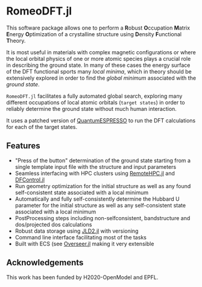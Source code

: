 # RomeoDFT.jl

This software package allows one to perform a **R**obust **O**ccupation **M**atrix **E**nergy **O**ptimization of a crystalline structure using **D**ensity **F**unctional **T**heory.

It is most useful in materials with complex magnetic configurations or where the local orbital physics of one or more atomic species plays a crucial role in describing the ground state.
In many of these cases the energy surface of the DFT functional sports many _local minima_, which in theory should be extensively explored in order to find the _global minimum_ associated with the _ground state_.

`RomeoDFT.jl` facilitates a fully automated global search, exploring many different occupations of local atomic orbitals (`target states`) in order to reliably determine the ground state without much human interaction.

It uses a patched version of [QuantumESPRESSO](https://gitlab.com/louisponet/q-e) to run the DFT calculations for each of the target states.

## Features
- "Press of the button" determination of the ground state starting from a single template input file with the structure and input parameters
- Seamless interfacing with HPC clusters using [RemoteHPC.jl](https://github.com/louisponet/RemoteHPC.jl) and [DFControl.jl](https://github.com/louisponet/DFControl.jl)
- Run geometry optimization for the initial structure as well as any found self-consistent state associated with a local minimum
- Automatically and fully self-consistently determine the Hubbard U parameter for the initial structure as well as any self-consistent state associated with a local minimum
- PostProcessing steps including non-selfconsistent, bandstructure and dos/projected dos calculations
- Robust data storage using [JLD2.jl](https://github.com/JuliaIO/JLD2.jl) with versioning
- Command line interface facilitating most of the tasks
- Built with ECS (see [Overseer.jl](https://github.com/louisponet/Overseer.jl) making it very extensible


## Acknowledgements
This work has been funded by H2020-OpenModel and EPFL.
